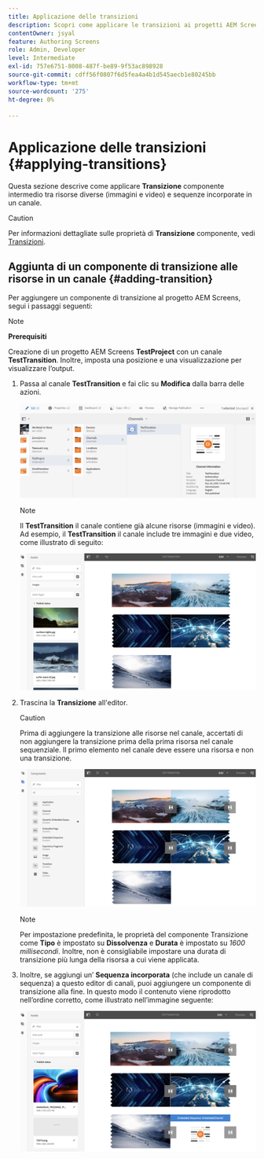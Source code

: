 ```yaml
---
title: Applicazione delle transizioni
description: Scopri come applicare le transizioni ai progetti AEM Screens.
contentOwner: jsyal
feature: Authoring Screens
role: Admin, Developer
level: Intermediate
exl-id: 757e6751-8008-487f-be89-9f53ac898928
source-git-commit: cdff56f0807f6d5fea4a4b1d545aecb1e80245bb
workflow-type: tm+mt
source-wordcount: '275'
ht-degree: 0%

---
```


# Applicazione delle transizioni {#applying-transitions}

Questa sezione descrive come applicare **Transizione** componente intermedio tra risorse diverse (immagini e video) e sequenze incorporate in un canale.

>[!CAUTION]
>
>Per informazioni dettagliate sulle proprietà di **Transizione** componente, vedi [Transizioni](adding-components-to-a-channel.md#transition).

## Aggiunta di un componente di transizione alle risorse in un canale {#adding-transition}

Per aggiungere un componente di transizione al progetto AEM Screens, segui i passaggi seguenti:

>[!NOTE]
>
>**Prerequisiti**
>
>Creazione di un progetto AEM Screens **TestProject** con un canale **TestTransition**. Inoltre, imposta una posizione e una visualizzazione per visualizzare l’output.

1. Passa al canale **TestTransition** e fai clic su **Modifica** dalla barra delle azioni.

   ![image1](assets/transitions1.png)

   >[!NOTE]
   >
   >Il **TestTransition** il canale contiene già alcune risorse (immagini e video). Ad esempio, il **TestTransition** il canale include tre immagini e due video, come illustrato di seguito:

   ![image2](assets/transitions2.png)


1. Trascina la **Transizione** all&#39;editor.

   >[!CAUTION]
   >
   >Prima di aggiungere la transizione alle risorse nel canale, accertati di non aggiungere la transizione prima della prima risorsa nel canale sequenziale. Il primo elemento nel canale deve essere una risorsa e non una transizione.

   ![image3](assets/transitions3.png)

   >[!NOTE]
   >
   >Per impostazione predefinita, le proprietà del componente Transizione come **Tipo** è impostato su **Dissolvenza** e **Durata** è impostato su *1600 millisecondi*. Inoltre, non è consigliabile impostare una durata di transizione più lunga della risorsa a cui viene applicata.

1. Inoltre, se aggiungi un’ **Sequenza incorporata** (che include un canale di sequenza) a questo editor di canali, puoi aggiungere un componente di transizione alla fine. In questo modo il contenuto viene riprodotto nell’ordine corretto, come illustrato nell’immagine seguente:

   ![image3](assets/transitions5.png)
